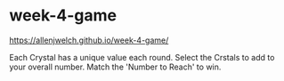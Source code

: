 # week-4-game


https://allenjwelch.github.io/week-4-game/


Each Crystal has a unique value each round. 
Select the Crstals to add to your overall number. 
Match the 'Number to Reach' to win. 

